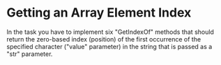 # Getting an Array Element Index  

In the task you have to implement six "GetIndexOf" methods that should return the zero-based index (position) of the first occurrence of the specified character ("value" parameter) in the string that is passed as a "str" parameter.  

